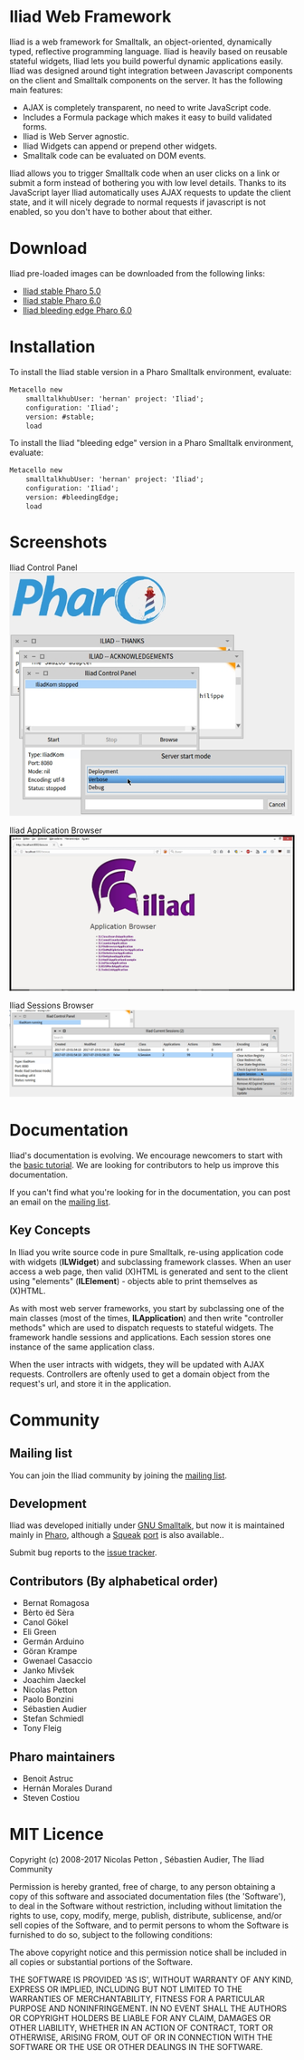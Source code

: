 # Iliad Web Framework

Iliad is a web framework for Smalltalk, an object-oriented, dynamically typed, reflective programming language. Iliad is heavily based on reusable stateful widgets, Iliad lets you build powerful dynamic applications easily. Iliad was designed around tight integration between Javascript components on the client and Smalltalk components on the server. It has the following main features:

- AJAX is completely transparent, no need to write JavaScript code.
- Includes a Formula package which makes it easy to build validated forms.
- Iliad is Web Server agnostic.
- Iliad Widgets can append or prepend other widgets.
- Smalltalk code can be evaluated on DOM events.

Iliad allows you to trigger Smalltalk code when an user clicks on a link or submit a form instead of bothering you with low level details. Thanks to its JavaScript layer Iliad automatically uses AJAX requests to update the client state, and it will nicely degrade to normal requests if javascript is not enabled, so you don't have to bother about that either.

# Download

Iliad pre-loaded images can be downloaded from the following links:

- [Iliad stable Pharo 5.0](https://github.com/iliadproject/iliadproject.github.io/raw/master/files/iliad_stable-pharo5.0.zip)
- [Iliad stable Pharo 6.0](https://github.com/iliadproject/iliadproject.github.io/raw/master/files/iliad_stable-pharo6.0.zip)
- [Iliad bleeding edge Pharo 6.0](https://github.com/iliadproject/iliadproject.github.io/raw/master/files/iliad_dev-pharo6.0.zip)

# Installation

To install the Iliad stable version in a Pharo Smalltalk environment, evaluate:

```smalltalk
Metacello new
    smalltalkhubUser: 'hernan' project: 'Iliad';
    configuration: 'Iliad';
    version: #stable;
    load
```

To install the Iliad "bleeding edge" version in a Pharo Smalltalk environment, evaluate:

```smalltalk
Metacello new
    smalltalkhubUser: 'hernan' project: 'Iliad';
    configuration: 'Iliad';
    version: #bleedingEdge;
    load
```

# Screenshots

Iliad Control Panel
![Iliad Control Panel](images\screenshot_1.jpg)

Iliad Application Browser
![Iliad Application Browser](images\screenshot_2.jpg)

Iliad Sessions Browser
![Iliad Sessions Browser](images\screenshot_3.jpg)

# Documentation

Iliad's documentation is evolving. We encourage newcomers to start with the [basic tutorial](http://web.archive.org/web/20130618134016/http://www.iliadproject.org:80/pages/Documentation/Getting-started). We are looking for contributors to help us improve this documentation.

If you can't find what you're looking for in the documentation, you can post an email on the [mailing list](http://groups.google.com/group/iliad).

## Key Concepts

In Iliad you write source code in pure Smalltalk, re-using application code with widgets (**ILWidget**) and subclassing framework classes. When an user access a web page, then valid (X)HTML is generated and sent to the client using "elements" (**ILElement**) - objects able to print themselves as (X)HTML. 

As with most web server frameworks, you start by subclassing one of the main classes (most of the times, **ILApplication**) and then write "controller methods" which are used to dispatch requests to stateful widgets. The framework handle sessions and applications. Each session stores one instance of the same application class.

When the user intracts with widgets, they will be updated with AJAX requests.
Controllers are oftenly used to get a domain object from the request's url, and store it in the application.

# Community

## Mailing list

You can join the Iliad community by joining the [mailing list](http://groups.google.com/group/iliad).

## Development

Iliad was developed initially under [GNU Smalltalk](http://smalltalk.gnu.org/ "GNU Smalltalk"), but now it is maintained mainly in [Pharo](http://www.pharo.org), although a [Squeak](http://squeak.org/) [port](http://squeaksource.com/IliadDev/) is also available..

Submit bug reports to the [issue tracker](https://github.com/iliadproject/iliadproject.github.io/issues).

## Contributors (By alphabetical order)

- Bernat Romagosa
- Bèrto ëd Sèra
- Canol Gökel
- Eli Green
- Germán Arduino
- Göran Krampe
- Gwenael Casaccio
- Janko Mivšek
- Joachim Jaeckel
- Nicolas Petton
- Paolo Bonzini
- Sébastien Audier
- Stefan Schmiedl
- Tony Fleig

## Pharo maintainers

- Benoit Astruc
- Hernán Morales Durand
- Steven Costiou

# MIT Licence

Copyright (c) 2008-2017 Nicolas Petton , Sébastien Audier, The Iliad Community

Permission is hereby granted, free of charge, to any person obtaining a copy of this software and associated documentation files (the 'Software'), to deal in the Software without restriction, including without limitation the rights to use, copy, modify, merge, publish, distribute, sublicense, and/or sell copies of the Software, and to permit persons to whom the Software is furnished to do so, subject to the following conditions:

The above copyright notice and this permission notice shall be included in all copies or substantial portions of the Software.

THE SOFTWARE IS PROVIDED 'AS IS', WITHOUT WARRANTY OF ANY KIND, EXPRESS OR IMPLIED, INCLUDING BUT NOT LIMITED TO THE WARRANTIES OF MERCHANTABILITY, FITNESS FOR A PARTICULAR PURPOSE AND NONINFRINGEMENT. IN NO EVENT SHALL THE AUTHORS OR COPYRIGHT HOLDERS BE LIABLE FOR ANY CLAIM, DAMAGES OR OTHER LIABILITY, WHETHER IN AN ACTION OF CONTRACT, TORT OR OTHERWISE, ARISING FROM, OUT OF OR IN CONNECTION WITH THE SOFTWARE OR THE USE OR OTHER DEALINGS IN THE SOFTWARE. 